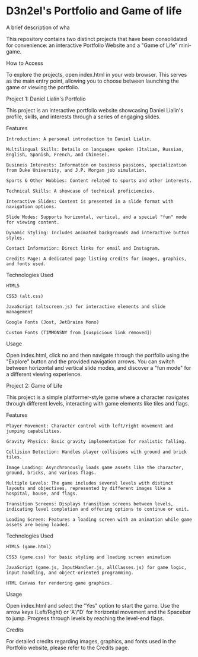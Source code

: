 
# D3n2el's Portfolio and Game of life

A brief description of wha

This repository contains two distinct projects that have been consolidated for convenience: an interactive Portfolio Website and a "Game of Life" mini-game.

How to Access

To explore the projects, open index.html in your web browser. This serves as the main entry point, allowing you to choose between launching the game or viewing the portfolio.

Project 1: Daniel Lialin's Portfolio

This project is an interactive portfolio website showcasing Daniel Lialin's profile, skills, and interests through a series of engaging slides.

Features

    Introduction: A personal introduction to Daniel Lialin.

    Multilingual Skills: Details on languages spoken (Italian, Russian, English, Spanish, French, and Chinese).

    Business Interests: Information on business passions, specialization from Duke University, and J.P. Morgan job simulation.

    Sports & Other Hobbies: Content related to sports and other interests.

    Technical Skills: A showcase of technical proficiencies.

    Interactive Slides: Content is presented in a slide format with navigation options.

    Slide Modes: Supports horizontal, vertical, and a special "fun" mode for viewing content.

    Dynamic Styling: Includes animated backgrounds and interactive button styles.

    Contact Information: Direct links for email and Instagram.

    Credits Page: A dedicated page listing credits for images, graphics, and fonts used.

Technologies Used

    HTML5

    CSS3 (alt.css)

    JavaScript (altscreen.js) for interactive elements and slide management

    Google Fonts (Jost, JetBrains Mono)

    Custom Fonts (TIMMONSNY from [suspicious link removed])

Usage

Open index.html, click no and then navigate through the portfolio using the "Explore" button and the provided navigation arrows. You can switch between horizontal and vertical slide modes, and discover a "fun mode" for a different viewing experience.

Project 2: Game of Life

This project is a simple platformer-style game where a character navigates through different levels, interacting with game elements like tiles and flags.

Features

    Player Movement: Character control with left/right movement and jumping capabilities.

    Gravity Physics: Basic gravity implementation for realistic falling.

    Collision Detection: Handles player collisions with ground and brick tiles.

    Image Loading: Asynchronously loads game assets like the character, ground, bricks, and various flags.

    Multiple Levels: The game includes several levels with distinct layouts and objectives, represented by different images like a hospital, house, and flags.

    Transition Screens: Displays transition screens between levels, indicating level completion and offering options to continue or exit.

    Loading Screen: Features a loading screen with an animation while game assets are being loaded.

Technologies Used

    HTML5 (game.html)

    CSS3 (game.css) for basic styling and loading screen animation

    JavaScript (game.js, InputHandler.js, allClasses.js) for game logic, input handling, and object-oriented programming.

    HTML Canvas for rendering game graphics.

Usage

Open index.html and select the "Yes" option to start the game. Use the arrow keys (Left/Right) or 'A'/'D' for horizontal movement and the Spacebar to jump. Progress through levels by reaching the level-end flags.

Credits

For detailed credits regarding images, graphics, and fonts used in the Portfolio website, please refer to the Credits page.
